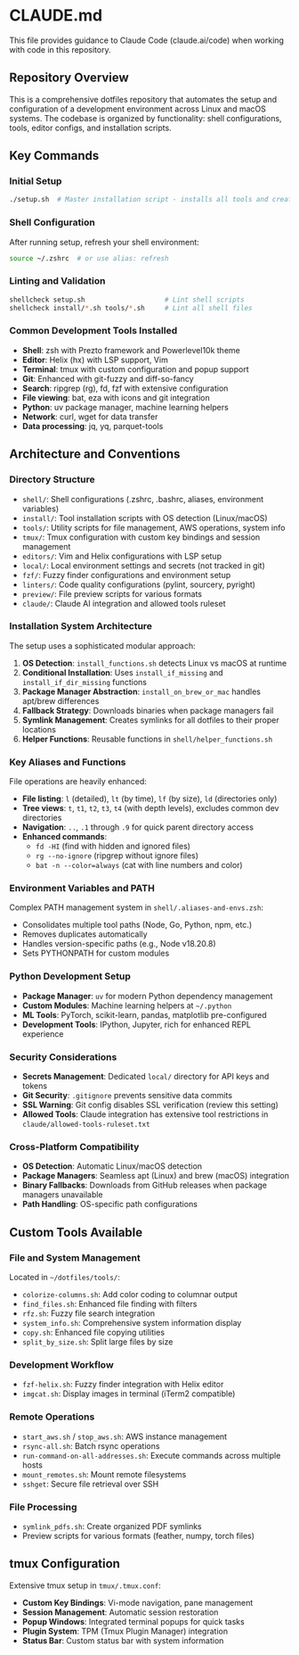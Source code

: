 # CLAUDE.md

This file provides guidance to Claude Code (claude.ai/code) when working with code in this repository.

## Repository Overview

This is a comprehensive dotfiles repository that automates the setup and configuration of a development environment across Linux and macOS systems. The codebase is organized by functionality: shell configurations, tools, editor configs, and installation scripts.

## Key Commands

### Initial Setup
```bash
./setup.sh  # Master installation script - installs all tools and creates symlinks
```

### Shell Configuration
After running setup, refresh your shell environment:
```bash
source ~/.zshrc  # or use alias: refresh
```

### Linting and Validation
```bash
shellcheck setup.sh                    # Lint shell scripts
shellcheck install/*.sh tools/*.sh     # Lint all shell files
```

### Common Development Tools Installed
- **Shell**: zsh with Prezto framework and Powerlevel10k theme
- **Editor**: Helix (hx) with LSP support, Vim
- **Terminal**: tmux with custom configuration and popup support
- **Git**: Enhanced with git-fuzzy and diff-so-fancy
- **Search**: ripgrep (rg), fd, fzf with extensive configuration
- **File viewing**: bat, eza with icons and git integration
- **Python**: uv package manager, machine learning helpers
- **Network**: curl, wget for data transfer
- **Data processing**: jq, yq, parquet-tools

## Architecture and Conventions

### Directory Structure
- `shell/`: Shell configurations (.zshrc, .bashrc, aliases, environment variables)
- `install/`: Tool installation scripts with OS detection (Linux/macOS)
- `tools/`: Utility scripts for file management, AWS operations, system info
- `tmux/`: Tmux configuration with custom key bindings and session management
- `editors/`: Vim and Helix configurations with LSP setup
- `local/`: Local environment settings and secrets (not tracked in git)
- `fzf/`: Fuzzy finder configurations and environment setup
- `linters/`: Code quality configurations (pylint, sourcery, pyright)
- `preview/`: File preview scripts for various formats
- `claude/`: Claude AI integration and allowed tools ruleset

### Installation System Architecture
The setup uses a sophisticated modular approach:

1. **OS Detection**: `install_functions.sh` detects Linux vs macOS at runtime
2. **Conditional Installation**: Uses `install_if_missing` and `install_if_dir_missing` functions
3. **Package Manager Abstraction**: `install_on_brew_or_mac` handles apt/brew differences
4. **Fallback Strategy**: Downloads binaries when package managers fail
5. **Symlink Management**: Creates symlinks for all dotfiles to their proper locations
6. **Helper Functions**: Reusable functions in `shell/helper_functions.sh`

### Key Aliases and Functions
File operations are heavily enhanced:
- **File listing**: `l` (detailed), `lt` (by time), `lf` (by size), `ld` (directories only)
- **Tree views**: `t`, `t1`, `t2`, `t3`, `t4` (with depth levels), excludes common dev directories
- **Navigation**: `..`, `.1` through `.9` for quick parent directory access
- **Enhanced commands**: 
  - `fd -HI` (find with hidden and ignored files)
  - `rg --no-ignore` (ripgrep without ignore files)
  - `bat -n --color=always` (cat with line numbers and color)

### Environment Variables and PATH
Complex PATH management system in `shell/.aliases-and-envs.zsh`:
- Consolidates multiple tool paths (Node, Go, Python, npm, etc.)
- Removes duplicates automatically
- Handles version-specific paths (e.g., Node v18.20.8)
- Sets PYTHONPATH for custom modules

### Python Development Setup
- **Package Manager**: `uv` for modern Python dependency management
- **Custom Modules**: Machine learning helpers at `~/.python`
- **ML Tools**: PyTorch, scikit-learn, pandas, matplotlib pre-configured
- **Development Tools**: IPython, Jupyter, rich for enhanced REPL experience

### Security Considerations
- **Secrets Management**: Dedicated `local/` directory for API keys and tokens
- **Git Security**: `.gitignore` prevents sensitive data commits
- **SSL Warning**: Git config disables SSL verification (review this setting)
- **Allowed Tools**: Claude integration has extensive tool restrictions in `claude/allowed-tools-ruleset.txt`

### Cross-Platform Compatibility
- **OS Detection**: Automatic Linux/macOS detection
- **Package Managers**: Seamless apt (Linux) and brew (macOS) integration
- **Binary Fallbacks**: Downloads from GitHub releases when package managers unavailable
- **Path Handling**: OS-specific path configurations

## Custom Tools Available

### File and System Management
Located in `~/dotfiles/tools/`:
- `colorize-columns.sh`: Add color coding to columnar output
- `find_files.sh`: Enhanced file finding with filters
- `rfz.sh`: Fuzzy file search integration
- `system_info.sh`: Comprehensive system information display
- `copy.sh`: Enhanced file copying utilities
- `split_by_size.sh`: Split large files by size

### Development Workflow
- `fzf-helix.sh`: Fuzzy finder integration with Helix editor
- `imgcat.sh`: Display images in terminal (iTerm2 compatible)

### Remote Operations
- `start_aws.sh` / `stop_aws.sh`: AWS instance management
- `rsync-all.sh`: Batch rsync operations
- `run-command-on-all-addresses.sh`: Execute commands across multiple hosts
- `mount_remotes.sh`: Mount remote filesystems
- `sshget`: Secure file retrieval over SSH

### File Processing
- `symlink_pdfs.sh`: Create organized PDF symlinks
- Preview scripts for various formats (feather, numpy, torch files)

## tmux Configuration

Extensive tmux setup in `tmux/.tmux.conf`:
- **Custom Key Bindings**: Vi-mode navigation, pane management
- **Session Management**: Automatic session restoration
- **Popup Windows**: Integrated terminal popups for quick tasks
- **Plugin System**: TPM (Tmux Plugin Manager) integration
- **Status Bar**: Custom status bar with system information